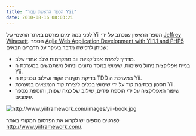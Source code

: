```yaml
---
title: "הספר הראשון עבור Yii"
date: 2010-08-16 08:03:21
---
```


<div id="toprint">

לפני כמה ימים פורסם באתר הרשמי של Yii הספר הראשון שנכתב על ידי <a title="Jeffrey Winesett" href="http://www.yiiframework.com/forum/index.php?showuser=15">Jeffrey Winesett</a>. הספר <a title="Agile Web Application Development with Yii1.1 and PHP5." href="http://www.amazon.com/dp/1847199585?tag=gii20f-20&amp;camp=0&amp;creative=0&amp;linkCode=as1&amp;creativeASIN=1847199585&amp;adid=0BHF2HS6FNS82M85KJQT">Agile Web Application Development with Yii1.1 and PHP5</a> שניתן לרכישה מדבר בעיקר על הדברים הבאים:

<!--more-->
<ul>
	<li>מדריך ליצירת אפליקציות ווב מתקדמות שלב אחרי שלב.</li>
	<li>בניית אפליקצית ניהול משימות, שימוש במסד נתונים וניהול משתמשים במערכת ה Yii.</li>
	<li>בדיקת תקינות הקוד ושילוב טכניקת ה TDD במערכת ה Yii.</li>
	<li>חסכון בכתיבת קוד על ידי שימוש בכלים ליצירת קוד הנמצאים במערכת  Yii.</li>
	<li>שיפור האפליקציה על ידי הוספת פידים, שילוב של כמה שפות, והוספת מספר עיצובים.</li>
</ul>
<img title="הספר" src="http://www.yiiframework.com/images/yii-book.jpg" alt="http://www.yiiframework.com/images/yii-book.jpg" />

לפרטים נוספים יש לקרוא את הפרסום המקורי באתר <a title="http://www.yiiframework.com/" href="http://www.yiiframework.com/">http://www.yiiframework.com/</a>.

</div>
